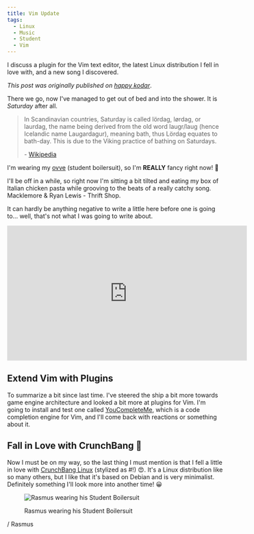 ```yaml
---
title: Vim Update
tags:
  - Linux
  - Music
  - Student
  - Vim
---
```


I discuss a plugin for the Vim text editor, the latest Linux distribution I fell in love with, and a new song I discovered.

<!--more-->

*This post was originally published on [happy kodar](https://happykodar.blogspot.com/2013/04/en-stilig-man-i-forbifarten.html)*.

There we go, now I've managed to get out of bed and into the shower. It is *Saturday* after all.

> In Scandinavian countries, Saturday is called lördag, lørdag, or laurdag, the name being derived from the old word laugr/laug (hence Icelandic name Laugardagur), meaning bath, thus Lördag equates to bath-day. This is due to the Viking practice of bathing on Saturdays.
>
> \- [Wikipedia](https://en.wikipedia.org/wiki/Saturday#cite_ref-15)

I'm wearing my [ovve](https://en.wikipedia.org/wiki/Student_boilersuit) (student boilersuit), so I'm **REALLY** fancy right now! 🙂

I'll be off in a while, so right now I'm sitting a bit tilted and eating my box of Italian chicken pasta while grooving to the beats of a really catchy song. Macklemore & Ryan Lewis - Thrift Shop.

It can hardly be anything negative to write a little here before one is going to... well, that's not what I was going to write about.

<iframe width="560" height="315" src="https://www.youtube.com/embed/QK8mJJJvaes?si=sHOsuBUmgexULVTk" title="YouTube video player" frameborder="0" allow="accelerometer; autoplay; clipboard-write; encrypted-media; gyroscope; picture-in-picture; web-share" allowfullscreen></iframe>

## Extend Vim with Plugins

To summarize a bit since last time.
I've steered the ship a bit more towards game engine architecture and looked a bit more at plugins for Vim. I'm going to install and test one called [YouCompleteMe](https://ycm-core.github.io/YouCompleteMe/), which is a code completion engine for Vim, and I'll come back with reactions or something about it.

## Fall in Love with CrunchBang 🐧

Now I must be on my way, so the last thing I must mention is that I fell a little in love with [CrunchBang Linux](https://www.dedoimedo.com/computers/crunchbang-waldorf.html) (stylized as #!) 😍. It's a Linux distribution like so many others, but I like that it's based on Debian and is very minimalist. Definitely something I'll look more into another time! 😀

<figure>

  ![Rasmus wearing his Student Boilersuit](/img/rasmus/jester-small.webp)
  <figcaption>Rasmus wearing his Student Boilersuit</figcaption>
</figure>

/ Rasmus
